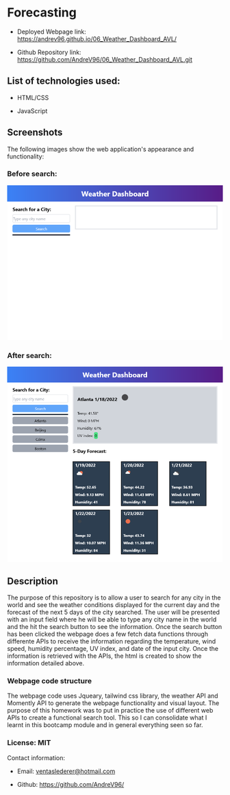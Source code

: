 # Forecasting

* Deployed Webpage link: https://andrev96.github.io/06_Weather_Dashboard_AVL/

* Github Repository link: https://github.com/AndreV96/06_Weather_Dashboard_AVL.git

## List of technologies used:

* HTML/CSS

* JavaScript

## Screenshots

The following images show the web application's appearance and functionality:

### Before search:

![Before search](img/weather_screenshot_before.png)

### After search:

![After search](img/weather_screenshot_after.png)

## Description

The purpose of this repository is to allow a user to search for any city in the world and see the weather conditions displayed for the current day and the forecast of the next 5 days of the city searched. The user will be presented with an input field where he will be able to type any city name in the world and the hit the search button to see the information. Once the search button has been clicked the webpage does a few fetch data functions through differente APIs to receive the information regarding the temperature, wind speed, humidity percentage, UV index, and date of the input city. Once the information is retrieved with the APIs, the html is created to show the information detailed above. 

### Webpage code structure

The webpage code uses Jqueary, tailwind css library, the weather API and Momently API to generate the webpage functionality and visual layout. The purpose of this homework was to put in practice the use of different web APIs to create a functional search tool. This so I can consolidate what I learnt in this bootcamp module and in general everything seen so far. 

### License: MIT

Contact information:

* Email: ventaslederer@hotmail.com

* Github: https://github.com/AndreV96/








